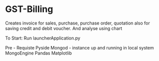# GST-Billing
Creates invoice for sales, purchase, purchase order, quotation also for saving credit and debit voucher. And analyse using chart

To Start:
  Run launcherApplication.py
  
Pre - Requiste
  Pyside
  Mongod - instance up and running in local system
  MongoEngine
  Pandas
  Matplotlib
